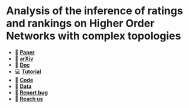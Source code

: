 # Analysis of the inference of ratings and rankings on Higher Order Networks with complex topologies

* :scroll: **[Paper]()** 
* :page_facing_up: **[arXiv](https://arxiv.org/abs/2411.02434)** 
* :paperclip: **[Doc](https://github.com/jipphysics/hon-ranking/blob/main/doc/doc.md)**
* :computer: **[Tutorial](https://github.com/jipphysics/hon-ranking/blob/main/tutorial/tutorial.md)**
* :wrench: **[Code](https://github.com/jipphysics/hon-ranking/blob/main/code/code.md)** 
* :floppy_disk: **[Data](https://github.com/jipphysics/hon-ranking/blob/main/data/data.md)** 
* :bug: **[Report bug](https://github.com/jipphysics/hon-ranking/issues)** 
* :email: **[Reach us](juan.perotti@unc.edu.ar)**
